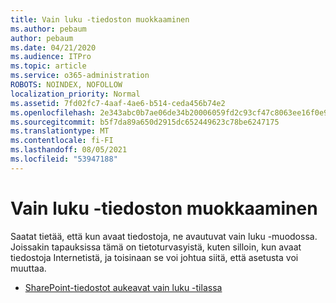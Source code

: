 ```yaml
---
title: Vain luku -tiedoston muokkaaminen
ms.author: pebaum
author: pebaum
ms.date: 04/21/2020
ms.audience: ITPro
ms.topic: article
ms.service: o365-administration
ROBOTS: NOINDEX, NOFOLLOW
localization_priority: Normal
ms.assetid: 7fd02fc7-4aaf-4ae6-b514-ceda456b74e2
ms.openlocfilehash: 2e343abc0b7ae06de34b20006059fd2c93cf47c8063ee16f0e9e1ab273e1ee4d
ms.sourcegitcommit: b5f7da89a650d2915dc652449623c78be6247175
ms.translationtype: MT
ms.contentlocale: fi-FI
ms.lasthandoff: 08/05/2021
ms.locfileid: "53947188"
---
```

# <a name="edit-a-read-only-file"></a>Vain luku -tiedoston muokkaaminen

Saatat tietää, että kun avaat tiedostoja, ne avautuvat vain luku -muodossa. Joissakin tapauksissa tämä on tietoturvasyistä, kuten silloin, kun avaat tiedostoja Internetistä, ja toisinaan se voi johtua siitä, että asetusta voi muuttaa.

- [SharePoint-tiedostot aukeavat vain luku -tilassa](https://docs.microsoft.com/sharepoint/troubleshoot/lists-and-libraries/files-open-as-read-only-and-cannot-check-in-or-out)

